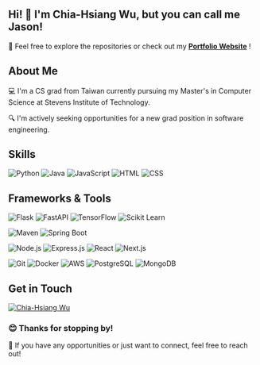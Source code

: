 ## Hi! 👋 I'm Chia-Hsiang Wu, but you can call me Jason!
🚀 Feel free to explore the repositories or check out my [**Portfolio Website**](https://jason-wuuuu.github.io/Jason/) !

## About Me
💻 I'm a CS grad from Taiwan currently pursuing my Master's in Computer Science at Stevens Institute of Technology.

🔍 I'm actively seeking opportunities for a new grad position in software engineering.


## Skills

![Python](https://img.shields.io/badge/-Python-blue?style=flat&logo=python&logoColor=white)
![Java](https://img.shields.io/badge/-Java-orange?style=flat&logo=java&logoColor=white)
![JavaScript](https://img.shields.io/badge/-JavaScript-yellow?style=flat&logo=javascript&logoColor=white)
![HTML](https://img.shields.io/badge/-HTML-red?style=flat&logo=html5&logoColor=white)
![CSS](https://img.shields.io/badge/-CSS-blueviolet?style=flat&logo=css3&logoColor=white)


## Frameworks & Tools

![Flask](https://img.shields.io/badge/-Flask-green?style=flat&logo=flask&logoColor=white)
![FastAPI](https://img.shields.io/badge/-FastAPI-009688?style=flat&logo=fastapi&logoColor=white)
![TensorFlow](https://img.shields.io/badge/-TensorFlow-FF6F00?style=flat&logo=tensorflow&logoColor=white)
![Scikit Learn](https://img.shields.io/badge/-Scikit_Learn-F7931E?style=flat&logo=scikit-learn&logoColor=white)

![Maven](https://img.shields.io/badge/-Maven-C71A36?style=flat&logo=apache-maven&logoColor=white)
![Spring Boot](https://img.shields.io/badge/-Spring%20Boot-brightgreen?style=flat&logo=spring-boot&logoColor=white)

![Node.js](https://img.shields.io/badge/-Node.js-green?style=flat&logo=node.js&logoColor=white)
![Express.js](https://img.shields.io/badge/-Express.js-lightgrey?style=flat&logo=express&logoColor=white)
![React](https://img.shields.io/badge/-React-61DAFB?style=flat&logo=react&logoColor=black)
![Next.js](https://img.shields.io/badge/-Next.js-000000?style=flat&logo=next.js&logoColor=white)

![Git](https://img.shields.io/badge/-Git-orange?style=flat&logo=git&logoColor=white)
![Docker](https://img.shields.io/badge/-Docker-blue?style=flat&logo=docker&logoColor=white)
![AWS](https://img.shields.io/badge/-AWS-orange?style=flat&logo=amazon-aws&logoColor=white)
![PostgreSQL](https://img.shields.io/badge/-PostgreSQL-blue?style=flat&logo=postgresql&logoColor=white)
![MongoDB](https://img.shields.io/badge/-MongoDB-green?style=flat&logo=mongodb&logoColor=white)

## Get in Touch
[![Chia-Hsiang Wu](https://img.shields.io/badge/-Chia--Hsiang%20Wu-blue?style=flat&logo=linkedin&logoColor=white)](https://www.linkedin.com/in/chia-hsiang-jason-wu/)

### 😊 Thanks for stopping by!

🤝 If you have any opportunities or just want to connect, feel free to reach out! 


<!--
**Jason-Wuuuu/Jason-Wuuuu** is a ✨ _special_ ✨ repository because its `README.md` (this file) appears on your GitHub profile.

Here are some ideas to get you started:

- 🔭 I’m currently working on ...
- 🌱 I’m currently learning ...
- 👯 I’m looking to collaborate on ...
- 🤔 I’m looking for help with ...
- 💬 Ask me about ...
- 📫 How to reach me: ...
- 😄 Pronouns: ...
- ⚡ Fun fact: ...
-->
